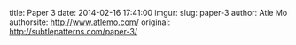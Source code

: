 title:  Paper 3
date:   2014-02-16 17:41:00
imgur:
slug: paper-3
author: Atle Mo
authorsite: http://www.atlemo.com/
original: http://subtlepatterns.com/paper-3/
